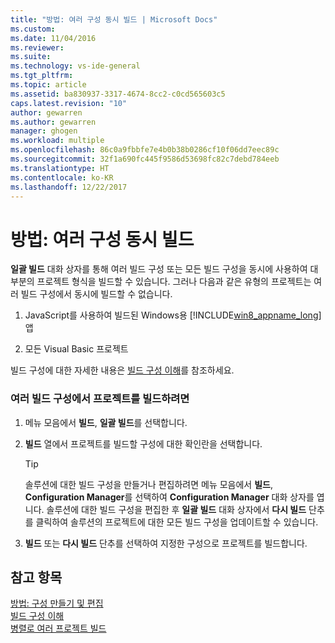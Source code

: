 ```yaml
---
title: "방법: 여러 구성 동시 빌드 | Microsoft Docs"
ms.custom: 
ms.date: 11/04/2016
ms.reviewer: 
ms.suite: 
ms.technology: vs-ide-general
ms.tgt_pltfrm: 
ms.topic: article
ms.assetid: ba830937-3317-4674-8cc2-c0cd565603c5
caps.latest.revision: "10"
author: gewarren
ms.author: gewarren
manager: ghogen
ms.workload: multiple
ms.openlocfilehash: 86c0a9fbbfe7e4b0b38b0286cf10f06dd7eec89c
ms.sourcegitcommit: 32f1a690fc445f9586d53698fc82c7debd784eeb
ms.translationtype: HT
ms.contentlocale: ko-KR
ms.lasthandoff: 12/22/2017
---
```

# <a name="how-to-build-multiple-configurations-simultaneously"></a>방법: 여러 구성 동시 빌드
**일괄 빌드** 대화 상자를 통해 여러 빌드 구성 또는 모든 빌드 구성을 동시에 사용하여 대부분의 프로젝트 형식을 빌드할 수 있습니다. 그러나 다음과 같은 유형의 프로젝트는 여러 빌드 구성에서 동시에 빌드할 수 없습니다.  
  
1.  JavaScript를 사용하여 빌드된 Windows용 [!INCLUDE[win8_appname_long](../debugger/includes/win8_appname_long_md.md)] 앱  
  
2.  모든 Visual Basic 프로젝트  
  
 빌드 구성에 대한 자세한 내용은 [빌드 구성 이해](../ide/understanding-build-configurations.md)를 참조하세요.  
  
### <a name="to-build-a-project-in-multiple-build-configurations"></a>여러 빌드 구성에서 프로젝트를 빌드하려면  
  
1.  메뉴 모음에서 **빌드**, **일괄 빌드**를 선택합니다.  
  
2.  **빌드** 열에서 프로젝트를 빌드할 구성에 대한 확인란을 선택합니다.  
  
    > [!TIP]
    >  솔루션에 대한 빌드 구성을 만들거나 편집하려면 메뉴 모음에서 **빌드**, **Configuration Manager**를 선택하여 **Configuration Manager** 대화 상자를 엽니다. 솔루션에 대한 빌드 구성을 편집한 후 **일괄 빌드** 대화 상자에서 **다시 빌드** 단추를 클릭하여 솔루션의 프로젝트에 대한 모든 빌드 구성을 업데이트할 수 있습니다.  
  
3.  **빌드** 또는 **다시 빌드** 단추를 선택하여 지정한 구성으로 프로젝트를 빌드합니다.  
  
## <a name="see-also"></a>참고 항목  
 [방법: 구성 만들기 및 편집](../ide/how-to-create-and-edit-configurations.md)   
 [빌드 구성 이해](../ide/understanding-build-configurations.md)   
 [병렬로 여러 프로젝트 빌드](../msbuild/building-multiple-projects-in-parallel-with-msbuild.md)